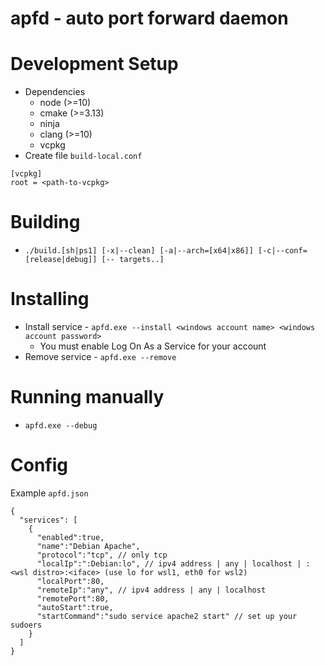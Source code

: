 # apfd - auto port forward daemon

Development Setup
===
 - Dependencies
   - node (>=10)
   - cmake (>=3.13)
   - ninja
   - clang (>=10)
   - vcpkg
 - Create file `build-local.conf`
 ```
[vcpkg]
root = <path-to-vcpkg>
```

Building
===
 - `./build.[sh|ps1] [-x|--clean] [-a|--arch=[x64|x86]] [-c|--conf=[release|debug]] [-- targets..]`

Installing
===
 - Install service - `apfd.exe --install <windows account name> <windows account password>`
   - You must enable Log On As a Service for your account
 - Remove service - `apfd.exe --remove`

Running manually
===
 - `apfd.exe --debug`

Config
===
Example `apfd.json`
```
{
  "services": [
    {
      "enabled":true,
      "name":"Debian Apache",
      "protocol":"tcp", // only tcp
      "localIp":":Debian:lo", // ipv4 address | any | localhost | :<wsl distro>:<iface> (use lo for wsl1, eth0 for wsl2)
      "localPort":80,
      "remoteIp":"any", // ipv4 address | any | localhost
      "remotePort":80,
      "autoStart":true,
      "startCommand":"sudo service apache2 start" // set up your sudoers
    }
  ]
}
```